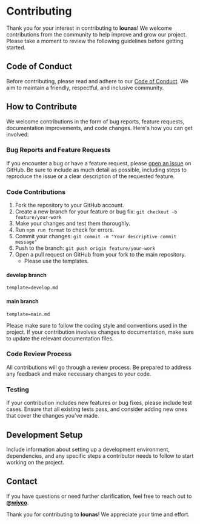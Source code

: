 # Contributing

Thank you for your interest in contributing to **lounas**! We welcome contributions from the community to help improve and grow our project. Please take a moment to review the following guidelines before getting started.

## Code of Conduct

Before contributing, please read and adhere to our [Code of Conduct](CODE_OF_CONDUCT.md). We aim to maintain a friendly, respectful, and inclusive community.

## How to Contribute

We welcome contributions in the form of bug reports, feature requests, documentation improvements, and code changes. Here's how you can get involved:

### Bug Reports and Feature Requests

If you encounter a bug or have a feature request, please [open an issue](https://github.com/PROJECT-PIPLUP/lounas/issues) on GitHub. Be sure to include as much detail as possible, including steps to reproduce the issue or a clear description of the requested feature.

### Code Contributions

1. Fork the repository to your GitHub account.
2. Create a new branch for your feature or bug fix: `git checkout -b feature/your-work`
3. Make your changes and test them thoroughly.
4. Run `npm run format` to check for errors.
5. Commit your changes: `git commit -m "Your descriptive commit message"`
6. Push to the branch: `git push origin feature/your-work`
7. Open a pull request on GitHub from your fork to the main repository.
   - Please use the templates.

#### develop branch

```
template=develop.md
```

#### main branch

```
template=main.md
```

Please make sure to follow the coding style and conventions used in the project. If your contribution involves changes to documentation, make sure to update the relevant documentation files.

### Code Review Process

All contributions will go through a review process. Be prepared to address any feedback and make necessary changes to your code.

### Testing

If your contribution includes new features or bug fixes, please include test cases. Ensure that all existing tests pass, and consider adding new ones that cover the changes you've made.

## Development Setup

Include information about setting up a development environment, dependencies, and any specific steps a contributor needs to follow to start working on the project.

## Contact

If you have questions or need further clarification, feel free to reach out to **[@wiyco](https://github.com/wiyco)**.

Thank you for contributing to **lounas**! We appreciate your time and effort.
